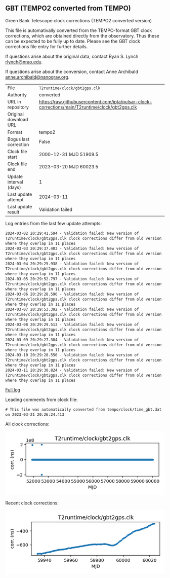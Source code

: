 
## GBT (TEMPO2 converted from TEMPO)

Green Bank Telescope clock corrections (TEMPO2 converted version)

This file is automativally converted from the TEMPO-format GBT
clock corrections, which are obtained directly from the observatory.
Thus these can be expected to be fully up to date. Please see the
GBT clock corrections file entry for further details.

If questions arise about the original data, contact Ryan S. Lynch
<rlynch@nrao.edu>.

If questions arise about the conversion, contact Anne Archibald
<anne.archibald@nanograv.org>.

|     |     |
|:--- |:--- |
| File | `T2runtime/clock/gbt2gps.clk` |
| Authority | converted |
| URL in repository | <https://raw.githubusercontent.com/ipta/pulsar-clock-corrections/main/T2runtime/clock/gbt2gps.clk> |
| Original download URL | <None> |
| Format | tempo2 |
| Bogus last correction | False |
| Clock file start | 2000-12-31 MJD 51909.5 |
| Clock file end | 2023-03-20 MJD 60023.5 |
| Update interval (days) | 1 |
| Last update attempt | 2024-03-11 |
| Last update result | Validation failed |

Log entries from the last few update attempts:
```
2024-03-02 20:29:41.594 - Validation failed: New version of T2runtime/clock/gbt2gps.clk clock corrections differ from old version where they overlap in 11 places
2024-03-03 20:29:37.403 - Validation failed: New version of T2runtime/clock/gbt2gps.clk clock corrections differ from old version where they overlap in 11 places
2024-03-04 20:29:25.938 - Validation failed: New version of T2runtime/clock/gbt2gps.clk clock corrections differ from old version where they overlap in 11 places
2024-03-05 20:29:52.797 - Validation failed: New version of T2runtime/clock/gbt2gps.clk clock corrections differ from old version where they overlap in 11 places
2024-03-06 20:29:28.596 - Validation failed: New version of T2runtime/clock/gbt2gps.clk clock corrections differ from old version where they overlap in 11 places
2024-03-07 20:29:53.392 - Validation failed: New version of T2runtime/clock/gbt2gps.clk clock corrections differ from old version where they overlap in 11 places
2024-03-08 20:29:29.513 - Validation failed: New version of T2runtime/clock/gbt2gps.clk clock corrections differ from old version where they overlap in 11 places
2024-03-09 20:29:27.384 - Validation failed: New version of T2runtime/clock/gbt2gps.clk clock corrections differ from old version where they overlap in 11 places
2024-03-10 20:29:28.550 - Validation failed: New version of T2runtime/clock/gbt2gps.clk clock corrections differ from old version where they overlap in 11 places
2024-03-11 20:29:30.824 - Validation failed: New version of T2runtime/clock/gbt2gps.clk clock corrections differ from old version where they overlap in 11 places
```
[Full log](https://raw.githubusercontent.com/ipta/pulsar-clock-corrections/main/log/T2runtime/clock/gbt2gps.clk.log)

Leading comments from clock file:

    # This file was automatically converted from tempo/clock/time_gbt.dat on 2023-03-21 20:26:24.413



All clock corrections:

![plot of all clock corrections](gbt2gps.clk.png "All corrections")

Recent clock corrections:

![plot of recent clock corrections](gbt2gps.clk.short.png "Recent corrections")

